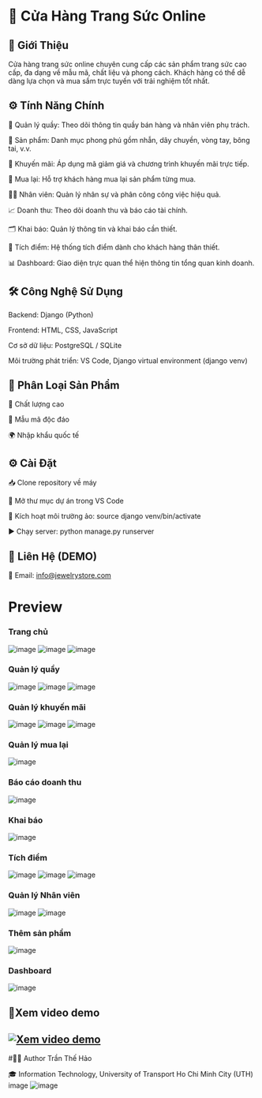 # 💎 Cửa Hàng Trang Sức Online
## 📝 Giới Thiệu
Cửa hàng trang sức online chuyên cung cấp các sản phẩm trang sức cao cấp, đa dạng về mẫu mã, chất liệu và phong cách.
Khách hàng có thể dễ dàng lựa chọn và mua sắm trực tuyến với trải nghiệm tốt nhất.

## ⚙️ Tính Năng Chính
🏪 Quản lý quầy: Theo dõi thông tin quầy bán hàng và nhân viên phụ trách.

💍 Sản phẩm: Danh mục phong phú gồm nhẫn, dây chuyền, vòng tay, bông tai, v.v.

🎁 Khuyến mãi: Áp dụng mã giảm giá và chương trình khuyến mãi trực tiếp.

🔁 Mua lại: Hỗ trợ khách hàng mua lại sản phẩm từng mua.

👩‍💼 Nhân viên: Quản lý nhân sự và phân công công việc hiệu quả.

📈 Doanh thu: Theo dõi doanh thu và báo cáo tài chính.

🗂️ Khai báo: Quản lý thông tin và khai báo cần thiết.

🎯 Tích điểm: Hệ thống tích điểm dành cho khách hàng thân thiết.

📊 Dashboard: Giao diện trực quan thể hiện thông tin tổng quan kinh doanh.

## 🛠️ Công Nghệ Sử Dụng
Backend: Django (Python)

Frontend: HTML, CSS, JavaScript

Cơ sở dữ liệu: PostgreSQL / SQLite

Môi trường phát triển: VS Code, Django virtual environment (django venv)

## 🧾 Phân Loại Sản Phẩm
🌟 Chất lượng cao

🎨 Mẫu mã độc đáo

🌍 Nhập khẩu quốc tế

## ⚙️ Cài Đặt
📥 Clone repository về máy

📂 Mở thư mục dự án trong VS Code

🧪 Kích hoạt môi trường ảo: source django venv/bin/activate

▶️ Chạy server: python manage.py runserver

## 📩 Liên Hệ (DEMO)
 📧 Email: info@jewelrystore.com

# Preview 
### Trang chủ
![image](https://github.com/user-attachments/assets/b9bad203-d774-438a-b44c-22e20ce72875)
![image](https://github.com/user-attachments/assets/813a9833-6ae8-4f06-967d-9e6994742422)
![image](https://github.com/user-attachments/assets/337b8565-6292-48e3-9187-1bc29751d960)
### Quản lý quầy
![image](https://github.com/user-attachments/assets/426b18ca-e21a-47cf-b2fa-532b4b769785)
![image](https://github.com/user-attachments/assets/390eed31-2649-4266-ace2-ea83e333e0ad)
![image](https://github.com/user-attachments/assets/0e47bac6-896e-4037-830f-22f01d52550a)
### Quản lý khuyến mãi
![image](https://github.com/user-attachments/assets/2b0de55d-63d7-4f54-862a-236e08537cd4)
![image](https://github.com/user-attachments/assets/8caf8154-d5f1-4027-aff9-f7936127e4ac)
![image](https://github.com/user-attachments/assets/8350432b-8e2d-4d3f-ab4e-d17aec30ecbd)
### Quản lý mua lại 
![image](https://github.com/user-attachments/assets/29242fca-5d8e-4b2f-8bb0-1fffd451dec1)
### Báo cáo doanh thu
![image](https://github.com/user-attachments/assets/9cd722c4-bdf1-44e2-9f53-440c4a91d730)
### Khai báo
![image](https://github.com/user-attachments/assets/5999a00e-f0fa-4740-9af3-2843992c753a)
### Tích điểm
![image](https://github.com/user-attachments/assets/4f46387f-e429-4525-8150-a5311a657199)
![image](https://github.com/user-attachments/assets/c0f33cd3-ff16-4d76-91c2-2fa0f49f42ab)
![image](https://github.com/user-attachments/assets/788c5015-eac3-4287-a65a-8b0dce480674)
### Quản lý Nhân viên
![image](https://github.com/user-attachments/assets/898b1940-1492-434b-a123-c7329943de07)
![image](https://github.com/user-attachments/assets/fd483d34-ad2d-4526-90fb-ad26710ff5ef)
### Thêm sản phẩm
![image](https://github.com/user-attachments/assets/366c767b-9c75-484c-8347-252120c102b7)
### Dashboard
![image](https://github.com/user-attachments/assets/55983355-59fe-4ec7-b87c-6599a3a4310f)

## 📌Xem video demo
## [![Xem video demo](https://img.youtube.com/vi/fx1cHZKM9CI/0.jpg)](https://youtu.be/fx1cHZKM9CI)

#👨‍💻 Author
Trần Thế Hảo

🎓 Information Technology, University of Transport Ho Chi Minh City (UTH)
image
![image](https://github.com/user-attachments/assets/7a0abee9-9c82-456c-af1f-5b363d3595a2)




